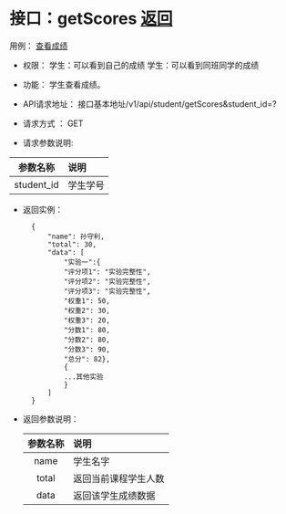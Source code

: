 ﻿<!-- markdownlint-disable MD033-->
<!-- 禁止MD033类型的警告 https://www.npmjs.com/package/markdownlint -->

# 接口：getScores  [返回](../../../README.md)
用例： [查看成绩](../../UseCaseSpecification/students/查看成绩.md)

- 权限：
    学生：可以看到自己的成绩
    学生：可以看到同班同学的成绩

- 功能：
    学生查看成绩。

- API请求地址：
   接口基本地址/v1/api/student/getScores&student_id=?

- 请求方式 ：
    GET

- 请求参数说明:

 |参数名称|说明|
 |:---------:|:--------------------------------------------------------|
 |student_id|学生学号|


- 返回实例：

        {
            "name": 孙守利,
            "total": 30,
            "data": [
                "实验一":{
                "评分项1": "实验完整性",
                "评分项2": "实验完整性",
                "评分项3": "实验完整性",
                "权重1": 50,
                "权重2": 30,
                "权重3": 20,
                "分数1": 80,
                "分数2": 80,
                "分数3": 90,
                "总分": 82},
                {
                ...其他实验
                }
            ]
        }

- 返回参数说明：

  |参数名称|说明|
  |:---------:|:--------------------------------------------------------|
  |name|学生名字|
  |total|返回当前课程学生人数|
  |data|返回该学生成绩数据|
